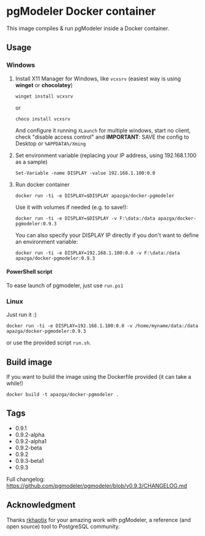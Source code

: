 # pgModeler Docker container

This image compiles & run pgModeler inside a Docker container.

## Usage

### Windows

1. Install X11 Manager for Windows, like `vcxsrv` (easiest way is using **winget** or **chocolatey**)

    ```winget install vcxsrv```

    or

    ```choco install vcxsrv```

    And configure it running `XLaunch` for multiple windows, start no client, check "disable access control" and **IMPORTANT**: SAVE the config to Desktop or `%APPDATA%/Xming`

2. Set environment variable (replacing your IP address, using 192.168.1.100 as a sample)

    ```Set-Variable -name DISPLAY -value 192.168.1.100:0.0```

3. Run docker container

    ```docker run -ti -e DISPLAY=$DISPLAY apazga/docker-pgmodeler```

    Use it with volumes if needed (e.g. to save!):

    ```docker run -ti -e DISPLAY=$DISPLAY -v F:\data:/data apazga/docker-pgmodeler:0.9.3```

    You can also specify your DISPLAY IP directly if you don't want to define an environment variable:

    ```docker run -ti -e DISPLAY=192.168.1.100:0.0 -v F:\data:/data apazga/docker-pgmodeler:0.9.3```

#### PowerShell script

To ease launch of pgmodeler, just use `run.ps1`

### Linux

Just run it :)

```docker run -ti -e DISPLAY=192.168.1.100:0.0 -v /home/myname/data:/data apazga/docker-pgmodeler:0.9.3```

or use the provided script `run.sh`.

## Build image

If you want to build the image using the Dockerfile provided (it can take a while!)

```docker build -t apazga/docker-pgmodeler .```

## Tags

- 0.9.1
- 0.9.2-alpha
- 0.9.2-alpha1
- 0.9.2-beta
- 0.9.2
- 0.9.3-beta1
- 0.9.3

Full changelog: <https://github.com/pgmodeler/pgmodeler/blob/v0.9.3/CHANGELOG.md>

## Acknowledgment

Thanks [rkhaotix](https://github.com/rkhaotix) for your amazing work with pgModeler, a reference (and open source) tool to PostgreSQL community.
